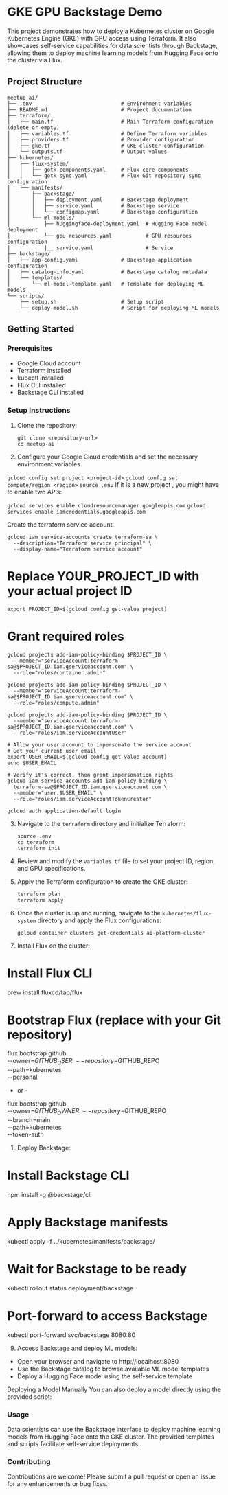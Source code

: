 # GKE GPU Backstage Demo

This project demonstrates how to deploy a Kubernetes cluster on Google Kubernetes Engine (GKE) with GPU access using Terraform. It also showcases self-service capabilities for data scientists through Backstage, allowing them to deploy machine learning models from Hugging Face onto the cluster via Flux.

## Project Structure

```
meetup-ai/
├── .env                             # Environment variables
├── README.md                        # Project documentation
├── terraform/
│   ├── main.tf                      # Main Terraform configuration (delete or empty)
│   ├── variables.tf                 # Define Terraform variables
│   ├── providers.tf                 # Provider configuration
│   ├── gke.tf                       # GKE cluster configuration
│   └── outputs.tf                   # Output values
├── kubernetes/
│   ├── flux-system/
│   │   ├── gotk-components.yaml     # Flux core components
│   │   └── gotk-sync.yaml           # Flux Git repository sync configuration
│   └── manifests/
│       ├── backstage/
│       │   ├── deployment.yaml      # Backstage deployment
│       │   ├── service.yaml         # Backstage service
│       │   └── configmap.yaml       # Backstage configuration
│       └── ml-models/
│           ├── huggingface-deployment.yaml  # Hugging Face model deployment
│           └── gpu-resources.yaml           # GPU resources configuration
|           |__ service.yaml                 # Service
├── backstage/
│   ├── app-config.yaml              # Backstage application configuration
│   ├── catalog-info.yaml            # Backstage catalog metadata
│   └── templates/
│       └── ml-model-template.yaml   # Template for deploying ML models
└── scripts/
    ├── setup.sh                     # Setup script
    └── deploy-model.sh              # Script for deploying ML models
```

## Getting Started

### Prerequisites

- Google Cloud account
- Terraform installed
- kubectl installed
- Flux CLI installed
- Backstage CLI installed

### Setup Instructions

1. Clone the repository:
   ```
   git clone <repository-url>
   cd meetup-ai
   ```

2. Configure your Google Cloud credentials and set the necessary environment variables.

`gcloud config set project <project-id>`
`gcloud config set compute/region <region>`
`source .env`
If it is a new project , you might have to enable two APIs:

`gcloud services enable cloudresourcemanager.googleapis.com`
`gcloud services enable iamcredentials.googleapis.com`

Create the terraform service account.
```
gcloud iam service-accounts create terraform-sa \
  --description="Terraform service principal" \
  --display-name="Terraform service account"
```

# Replace YOUR_PROJECT_ID with your actual project ID
`export PROJECT_ID=$(gcloud config get-value project)`

# Grant required roles
```
gcloud projects add-iam-policy-binding $PROJECT_ID \
  --member="serviceAccount:terraform-sa@$PROJECT_ID.iam.gserviceaccount.com" \
  --role="roles/container.admin"

gcloud projects add-iam-policy-binding $PROJECT_ID \
  --member="serviceAccount:terraform-sa@$PROJECT_ID.iam.gserviceaccount.com" \
  --role="roles/compute.admin"

gcloud projects add-iam-policy-binding $PROJECT_ID \
  --member="serviceAccount:terraform-sa@$PROJECT_ID.iam.gserviceaccount.com" \
  --role="roles/iam.serviceAccountUser"

# Allow your user account to impersonate the service account
# Get your current user email
export USER_EMAIL=$(gcloud config get-value account)
echo $USER_EMAIL

# Verify it's correct, then grant impersonation rights
gcloud iam service-accounts add-iam-policy-binding \
  terraform-sa@$PROJECT_ID.iam.gserviceaccount.com \
  --member="user:$USER_EMAIL" \
  --role="roles/iam.serviceAccountTokenCreator"

```

```gcloud auth application-default login```

3. Navigate to the `terraform` directory and initialize Terraform:
   ```
   source .env
   cd terraform
   terraform init
   ```

4. Review and modify the `variables.tf` file to set your project ID, region, and GPU specifications.

5. Apply the Terraform configuration to create the GKE cluster:
   ```
   terraform plan
   terraform apply
   ```

6. Once the cluster is up and running, navigate to the `kubernetes/flux-system` directory and apply the Flux configurations:
   ```
   gcloud container clusters get-credentials ai-platform-cluster
   ```

7. Install Flux on the cluster:

# Install Flux CLI
brew install fluxcd/tap/flux

# Bootstrap Flux (replace with your Git repository)
flux bootstrap github \
  --owner=$GITHUB_USER \
  --repository=$GITHUB_REPO \
  --path=kubernetes \
  --personal
- or -

flux bootstrap github \
  --owner=$GITHUB_OWNER \
  --repository=$GITHUB_REPO \
  --branch=main \
  --path=kubernetes \
  --token-auth

1. Deploy Backstage:

# Install Backstage CLI
npm install -g @backstage/cli

# Apply Backstage manifests
kubectl apply -f ../kubernetes/manifests/backstage/

# Wait for Backstage to be ready
kubectl rollout status deployment/backstage

# Port-forward to access Backstage
kubectl port-forward svc/backstage 8080:80

9. Access Backstage and deploy ML models:

- Open your browser and navigate to http://localhost:8080
- Use the Backstage catalog to browse available ML model templates
- Deploy a Hugging Face model using the self-service template

Deploying a Model Manually
You can also deploy a model directly using the provided script:

### Usage

Data scientists can use the Backstage interface to deploy machine learning models from Hugging Face onto the GKE cluster. The provided templates and scripts facilitate self-service deployments.

### Contributing

Contributions are welcome! Please submit a pull request or open an issue for any enhancements or bug fixes.